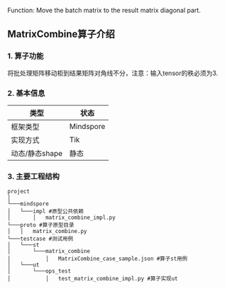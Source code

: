 Function: Move the batch matrix to the result matrix diagonal part.

## MatrixCombine算子介绍
### 1. 算子功能
将批处理矩阵移动柜到结果矩阵对角线不分，注意：输入tensor的秩必须为3.


### 2. 基本信息
| **类型**       | **状态**    |
|-------------|---------------|
| 框架类型    | Mindspore  |
| 实现方式 | Tik      |
| 动态/静态shape  | 静态 |

### 3. 主要工程结构
```
project
│
└───mindspore
│   └───impl #原型公共依赖
│       │   matrix_combine_impl.py
└───proto #算子原型目录
│   │   matrix_combine.py
└───testcase #测试用例
│   └───st
│       └───matrix_combine
│           │   MatrixCombine_case_sample.json #算子st用例
│   └───ut
│       └───ops_test
│           │   test_matrix_combine_impl.py #算子实现ut
```
